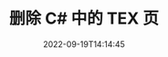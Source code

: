 ---
############################# Static ############################
layout: "auto-gen-merger"
date: 2022-09-19T14:14:45
draft: false
otherformats: vsdx vssm vssx vstm vstx vsx vtx xlam xls xlsb xlsm xlsx xlt xltm xltx xps

############################# Head ############################
head_title: "删除 C# 中的 TEX 个页面"
head_description: "通过使用文档合并 API 反转页面顺序，从 C# 中的 TEX 文件中删除或删除单个页面或页面集合。"

############################# Header ############################
title: "删除 C# 中的 TEX 页"
description: "删除包含几行 .NET 代码的 TEX 页面。"
bg_image: "https://cms.admin.containerize.com/templates/aspose/App_Themes/V3/images/bg/header1.png"
bg_overlay: false
button:
    enable: true
    icon: "fas fa-arrow-down"
    label: "下载免费试用版"
    link: "https://downloads.groupdocs.com/merger/net"

############################# SubMenu ############################
submenu:
    enable: true

    left:
        img_alt: "GroupDocs.Merger for .NET"
        image: "https://cms.admin.containerize.com/templates/groupdocs/images/product-logos/90x90-noborder/groupdocs-merger-net.png"
        product: "GroupDocs.Merger"
        platform: ".NET"

    middle:
        button:

            # button loop
            - link: "https://apireference.groupdocs.com/merger/net"
              text: "API 参考"

            # button loop
            - link: "https://github.com/groupdocs-merger"
              text: "代码示例"

            # button loop
            - link: "https://products.groupdocs.app/merger/family"
              text: "现场演示"

            # button loop
            - link: "https://purchase.groupdocs.com/pricing/merger/net"
              text: "价钱"

    right:
        link_download: "https://downloads.groupdocs.com/merger"
        link_learn: "https://docs.groupdocs.com/merger/net"
        link_buy: "https://purchase.groupdocs.com"

############################# About ############################
about:
    enable: true
    title: "关于 GroupDocs.Merger for .NET API"
    content: |
        [GroupDocs.Merger for .NET](/zh/merger/net/) 提供了一种简单的解决方案，可以在包括 PDF、Microsoft Office（Word、Excel、PowerPoint）在内的各种文档格式之间安全地合并和拆分、OneNote)、OpenDocument、HTML、图像和 .NET 应用程序中的许多其他内容。只需添加几行代码，即可执行多个文档操作，例如移动、删除、旋转、交换、提取或更改文档中页面的方向。文档合并 API 还支持将文档页面预览为图像，以分析页面上的文档结构、格式和内容。
        
        GroupDocs.Merger API 是需要文件页面删除功能的企业解决方案的正确选择。这些 API 在包括 .NET Framework, .NET Standard, .NET Core, Mono 在内的所有主要操作系统和平台上都得到了很好的支持。

############################# Steps ############################
steps:
    enable: true
    title_left: "删除 .NET 中的 TEX 个文件页"
    content_left: |
        [GroupDocs.Merger for .NET](/zh/merger/net/) 使 C# 开发人员可以轻松删除 TEX 中的单个或多个特定页面通过执行几个简单的步骤来创建文件。
        
        * 使用要删除的页码初始化 **RemoveOptions**。
        * 创建 **Merger** 的新实例并将源文档路径作为构造函数参数传递。
        * 调用 **RemovePages** 并传递 **RemoveOptions** 对象。
        * 调用 **Save** 并指定文件路径以保存生成的文档。

    title_right: "系统要求"
    content_right: |
        所有主要平台和操作系统都支持 GroupDocs.Merger for .NET API。在执行以下代码之前，请确保您的系统上安装了以下先决条件。

        * 操作系统：Microsoft Windows、Linux、MacOS
        * 开发环境：Visual Studio, Xamarin, MonoDevelop
        * 构架: .NET Framework, .NET Standard, .NET Core, Mono
        * 从 [NuGet](https://www.nuget.org/packages/groupdocs.merger) 下载最新版本的 GroupDocs.Merger for .NET
         
    code: |
     {{% merger/additional-styles %}}
     {{< merger/code-merger title="如何使用 C# 示例代码删除 TEX 文件页面">}}

        ```csharp    
        // 使用 GroupDocs.Merger API 删除 TEX 文件页面
        // 使用选定的页码初始化 RemoveOptions 类
        RemoveOptions removeOptions = new RemoveOptions(new int[] { 3, 6 });

        // 使用输入 TEX 文档实例化合并
        using (Merger merger = new Merger("input.tex"))
          {
            // 调用 RemovePages 方法并将 RemoveOptions 对象传递给它
            merger.RemovePages(removeOptions);
    
            // 调用 Save 方法并传递所需的文件路径以保存输出文档
            merger.Save("output.tex");
          }
        ```
     {{< /merger/code-merger >}}

############################# Demos ############################
demos:
    enable: true
    title: "现场演示 - 在线删除 TEX 页面"
    content: |
       立即访问 [GroupDocs.Merger Live Demos](https://products.groupdocs.app/splitter/remove-pages/tex) 网站删除 TEX 文件页面。
       现场演示具有以下好处。
        
############################# About Formats ############################
about_formats:
    enable: true

############################# More Formats ############################
more_formats:
    enable: true
    title: "从其他文档格式中删除页面"
    content: |
        .NET 记录文件格式和图像的合并和拆分 API。删除一些流行的文件格式，如下所述。

############################# Back to top ###############################
back_to_top:
    enable: true
---